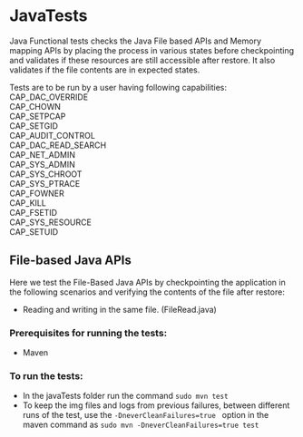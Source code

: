 # JavaTests

Java Functional tests checks the Java File based APIs and Memory mapping APIs by placing the process in various states before checkpointing and validates if these resources are still accessible after restore. It also validates if the file contents are in expected states.

Tests are to be run by a user having following capabilities:  
CAP_DAC_OVERRIDE  
CAP_CHOWN  
CAP_SETPCAP  
CAP_SETGID  
CAP_AUDIT_CONTROL  
CAP_DAC_READ_SEARCH  
CAP_NET_ADMIN  
CAP_SYS_ADMIN  
CAP_SYS_CHROOT  
CAP_SYS_PTRACE  
CAP_FOWNER  
CAP_KILL  
CAP_FSETID  
CAP_SYS_RESOURCE  
CAP_SETUID

## File-based Java APIs

Here we test the File-Based Java APIs by checkpointing the application in the following scenarios and verifying the contents of the file after restore:
- Reading and writing in the same file. (FileRead.java)

### Prerequisites for running the tests:
- Maven

### To run the tests:
- In the javaTests folder run the command ```sudo mvn test```
- To keep the img files and logs from previous failures, between different runs of the test, use the ```-DneverCleanFailures=true ``` option in the maven command
as ```sudo mvn -DneverCleanFailures=true test```
